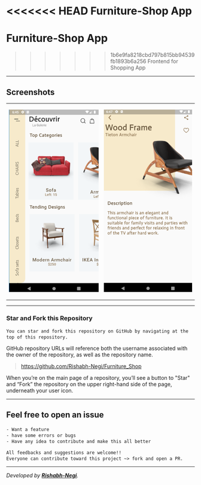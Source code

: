 <<<<<<< HEAD
Furniture-Shop App
=======
# Furniture-Shop App
>>>>>>> 1b6e9fa8218cbd797b815bb94539fb1893b6a256
>Frontend for Shopping App
---

## Screenshots
<table>
<tr>
    <td>
    
![HomeScreen](https://github.com/Rishabh-Negi/Furniture_Shop/blob/master/gallery/homeScreen.PNG?raw=true)
    </td>
    <td>

![ItemScreen](https://github.com/Rishabh-Negi/Furniture_Shop/blob/master/gallery/itemScreen.PNG?raw=true)
    </td>
</tr>
</table>

---
### Star and Fork this Repository
```
You can star and fork this repository on GitHub by navigating at the top of this repository.
```
GitHub repository URLs will reference both the username associated with the owner of the repository, as well as the repository name. 

> https://github.com/Rishabh-Negi/Furniture_Shop

When you’re on the main page of a repository, you’ll see a button to "Star" and “Fork” the repository on the upper right-hand side of the page, underneath your user icon.

---
## Feel free to open an issue
```
- Want a feature 
- have some errors or bugs
- Have any idea to contribute and make this all better
```

```
All feedbacks and suggestions are welcome!!
Everyone can contribute toward this project ~> fork and open a PR.
```

---
_Developed by  **[Rishabh-Negi](https://github.com/Rishabh-Negi)**._


